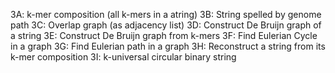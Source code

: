 3A: k-mer composition (all k-mers in a atring)
3B: String spelled by genome path
3C: Overlap graph (as adjacency list)
3D: Construct De Bruijn graph of a string
3E: Construct De Bruijn graph from k-mers
3F: Find Eulerian Cycle in a graph
3G: Find Eulerian path in a graph
3H: Reconstruct a string from its k-mer composition
3I: k-universal circular binary string 